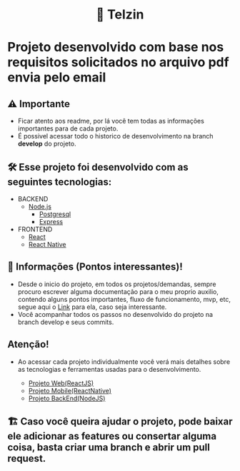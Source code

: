 <h1 align="center">
  🚀 Telzin
</h1>

# Projeto desenvolvido com base nos requisitos solicitados no arquivo pdf envia pelo email

## ⚠️ Importante
- Ficar atento aos readme, por lá você tem todas as informações importantes para de cada projeto.
- É possivel acessar todo o historico de desenvolvimento na branch **develop** do projeto.

## 🛠 Esse projeto foi desenvolvido com as seguintes tecnologias:

- BACKEND 
  - [Node.js](https://nodejs.org/en/)
    - [Postgresql](https://www.postgresql.org/)
    - [Express](https://expressjs.com/pt-br/)
- FRONTEND
  - [React](https://reactjs.org)
  - [React Native](https://facebook.github.io/react-native/)

## 🤔 Informações (Pontos interessantes)!
- Desde o inicio do projeto, em todos os projetos/demandas, sempre procuro escrever alguma documentação para o meu proprio auxilio, contendo alguns pontos importantes, fluxo de funcionamento, mvp, etc, segue aqui o [Link](https://www.notion.so/Processo-seletivo-LOL-VAGA-Desenvolvedor-a-NODEJS-REACTJS-REACTNATIVE-5081856f72c4468a8933725dc2ca089b) para ela, caso seja interessante.
- Você acompanhar todos os passos no desenvolvido do projeto na branch develop e seus commits.
## Atenção!
- Ao acessar cada projeto individualmente você verá mais detalhes sobre as tecnologias e ferramentas usadas para o desenvolvimento.

  - [Projeto Web(ReactJS)]()
  - [Projeto Mobile(ReactNative)]()
  - [Projeto BackEnd(NodeJS)]()
  
## 🏗 Caso você queira ajudar o projeto, pode baixar ele adicionar as features ou consertar alguma coisa, basta criar uma branch e abrir um pull request.

